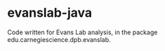 # evanslab-java
Code written for Evans Lab analysis, in the package edu.carnegiescience.dpb.evanslab.
